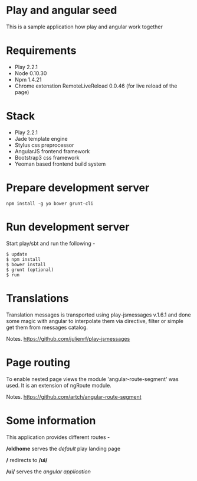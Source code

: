 Play and angular seed
=====================================================
This is a sample application how play and angular work together

Requirements
=============
* Play 2.2.1 
* Node 0.10.30
* Npm 1.4.21 
* Chrome extenstion RemoteLiveReload 0.0.46 (for live reload of the page)
 
Stack
=============
* Play 2.2.1
* Jade template engine
* Stylus css preprocessor
* AngularJS frontend framework
* Bootstrap3  css framework
* Yeoman based frontend build system 

Prepare development server
=============
    npm install -g yo bower grunt-cli

Run development server
=============

Start play/sbt and run the following -

    $ update
    $ npm install
    $ bower install
    $ grunt (optional)
    $ run

Translations
=============
Translation messages is transported using play-jsmessages v.1.6.1 and done some magic with angular to interpolate them 
via directive, filter or simple get them from messages catalog. 

Notes.
https://github.com/julienrf/play-jsmessages

Page routing
=============
To enable nested page views the module 'angular-route-segment' was used. It is an extension of ngRoute module.

Notes.
https://github.com/artch/angular-route-segment

Some information
=============

This application provides different routes -

**/oldhome** serves the _default_ play landing page

**/** redirects to **/ui/**

**/ui/** serves the _angular application_